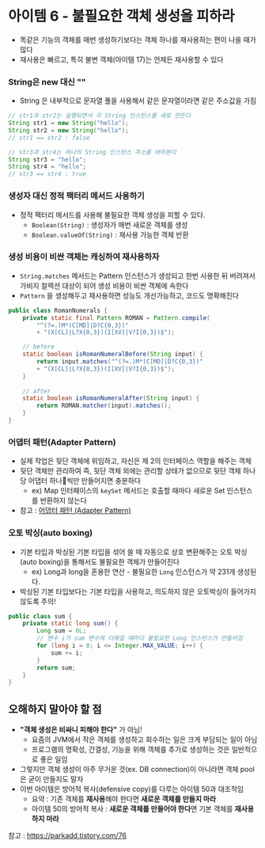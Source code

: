 # 아이템 6 - 불필요한 객체 생성을 피하라

* 똑같은 기능의 객체를 매번 생성하기보다는 객체 하나를 재사용하는 편이 나을 때가 많다
* 재사용은 빠르고, 특히 불변 객체(아이템 17)는 언제든 재사용할 수 있다

### String은 new 대신 ""

* String 은 내부적으로 문자열 풀을 사용해서 같은 문자열이라면 같은 주소값을 가짐

```java
// str1과 str2는 실행되면서 각 String 인스턴스를 새로 만든다
String str1 = new String("hello");
String str2 = new String("hello");
// str1 == str2 : false

// str3과 str4는 하나의 String 인스턴스 주소를 바라본다
String str3 = "hello";
String str4 = "hello";
// str3 == str4 : true
```

### 생성자 대신 정적 팩터리 메서드 사용하기

* 정적 팩터리 메서드를 사용해 불필요한 객체 생성을 피할 수 있다.
  * `Boolean(String)` : 생성자가 매번 새로운 객체를 생성
  * `Boolean.valueOf(String)` : 재사용 가능한 객체 반환

### 생성 비용이 비싼 객체는 캐싱하여 재사용하자

* `String.matches` 메서드는 Pattern 인스턴스가 생성되고 한번 사용한 뒤 버려져서 가비지 컬렉션 대상이 되어 생성 비용이 비싼 객체에 속한다
* `Pattern` 을 생성해두고 재사용하면 성능도 개선가능하고, 코드도 명확해진다

```java
public class RomanNumerals {
	private static final Pattern ROMAN = Pattern.compile( 
		"^(?=.)M*(C[MD]|D?C{0,3})" 
		+ "(X[CL]|L?X{0,3})(I[XV]|V?I{0,3})$"); 

	// before
	static boolean isRomanNumeralBefore(String input) { 
		return input.matches("^(?=.)M*(C[MD]|D?C{0,3})" 
		+ "(X[CL]|L?X{0,3})(I[XV]|V?I{0,3})$"); 
	}
	
	// after
	static boolean isRomanNumeralAfter(String input) { 
		return ROMAN.matcher(input).matches(); 
	} 
}
```

### 어댑터 패턴(Adapter Pattern)

* 실제 작업은 뒷단 객체에 위임하고, 자신은 제 2의 인터페이스 역할을 해주는 객체
* 뒷단 객체만 관리하여 즉, 뒷단 객체 외에는 관리할 상태가 없으므로 뒷단 객체 하나당 어댑터 하나씩만 만들어지면 충분하다
  * ex) Map 인터페이스의 `keySet` 메서드는 호출할 때마다 새로운 Set 인스턴스를 반환하지 않는다
* 참고 : [어댑터 패턴 (Adapter Pattern)](https://johngrib.github.io/wiki/pattern/adapter/)

### 오토 박싱(auto boxing)

* 기본 타입과 박싱된 기본 타입을 섞어 쓸 때 자동으로 상호 변환해주는 오토 박싱(auto boxing)을 통해서도 불필요한 객체가 만들어진다
  * ex) Long과 long을 혼용한 연산 - 불필요한 `Long` 인스턴스가 약 231개 생성된다.
* 박싱된 기본 타입보다는 기본 타입을 사용하고, 의도하지 않은 오토박싱이 들어가지 않도록 주의!

```java
public class sum {
    private static long sum() {
        Long sum = 0L;
        // 변수 i가 sum 변수에 더해질 때마다 불필요한 Long 인스턴스가 만들어짐
        for (long i = 0; i <= Integer.MAX_VALUE; i++) {
            sum += i;
        }
        return sum;
    }
}
```

## 오해하지 말아야 할 점

* **"객체 생성은 비싸니 피해야 한다"** 가 아님!
  * 요즘의 JVM에서 작은 객체를 생성하고 회수하는 일은 크게 부담되는 일이 아님
  * 프로그램의 명확성, 간결성, 기능을 위해 객체를 추가로 생성하는 것은 일반적으로 좋은 일임
* 그렇지만 객체 생성이 아주 무거운 것(ex. DB connection)이 아니라면 객체 pool은 굳이 만들지도 말자
* 이번 아이템은 방어적 복사(defensive copy)를 다루는 아이템 50과 대조적임
  * 요약 : 기존 객체를 **재사용**해야 한다면 **새로운 객체를 만들지 마라**
  * 아이템 50의 방어적 복사 : **새로운 객체를 만들어야 한다**면 기본 객체를 **재사용하지 마라**

참고 : https://parkadd.tistory.com/76

